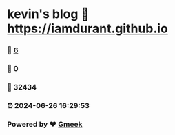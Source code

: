 # kevin's blog :link: https://iamdurant.github.io 
### :page_facing_up: [6](https://iamdurant.github.io/tag.html) 
### :speech_balloon: 0 
### :hibiscus: 32434 
### :alarm_clock: 2024-06-26 16:29:53 
### Powered by :heart: [Gmeek](https://github.com/Meekdai/Gmeek)
